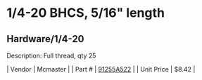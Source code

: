 # 1/4-20 BHCS, 5/16" length
## Hardware/1/4-20
Description: 	Full thread, qty 25 

| Vendor | Mcmaster | 
| Part # | [91255A522](http://www.mcmaster.com/) | 
| Unit Price | $8.42 | 
